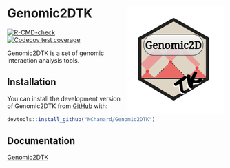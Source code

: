 
<!-- README.md is generated from README.Rmd. Please edit that file -->

# Genomic2DTK <a href='https://nchanard.github.io/Genomic2DTK/'><img src='man/figures/logo.png' align="right" /></a>

<!-- badges: start -->

[![R-CMD-check](https://github.com/NChanard/Genomic2DTK/actions/workflows/R-CMD-check.yaml/badge.svg)](https://github.com/NChanard/Genomic2DTK/actions/workflows/R-CMD-check.yaml)
[![Codecov test
coverage](https://codecov.io/gh/NChanard/Genomic2DTK/branch/master/graph/badge.svg)](https://app.codecov.io/gh/NChanard/Genomic2DTK?branch=master)
<!-- badges: end -->

Genomic2DTK is a set of genomic interaction analysis tools.

## Installation

You can install the development version of Genomic2DTK from
[GitHub](https://github.com/) with:

``` r
devtools::install_github("NChanard/Genomic2DTK")
```

## Documentation

[Genomic2DTK](https://nchanard.github.io/Genomic2DTK/)
